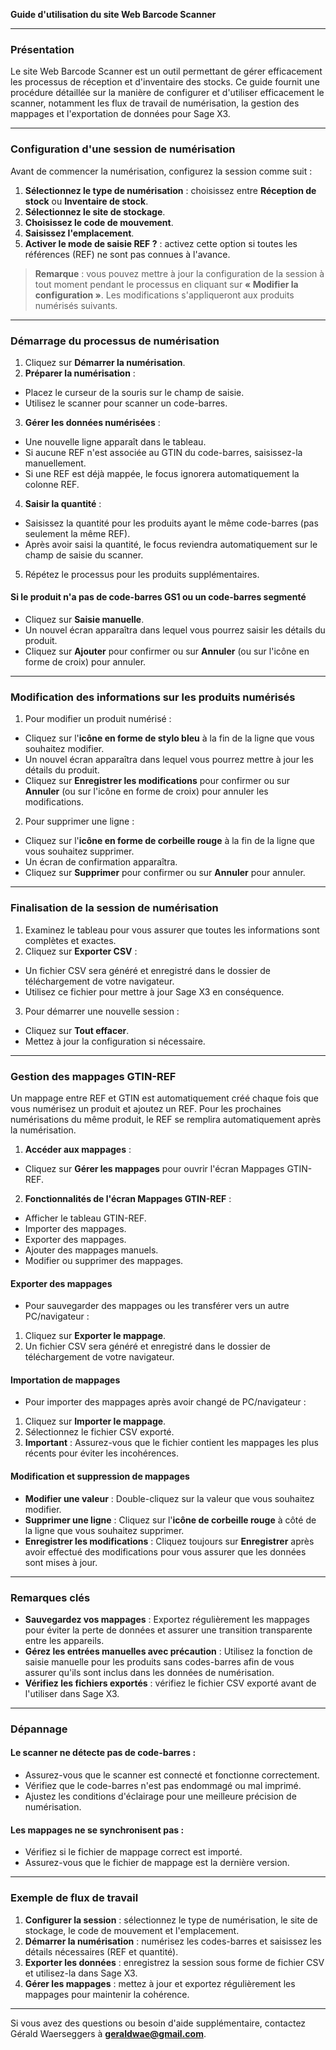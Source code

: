 **Guide d'utilisation du site Web Barcode Scanner**

---

### Présentation

Le site Web Barcode Scanner est un outil permettant de gérer efficacement les processus de réception et d'inventaire des stocks. Ce guide fournit une procédure détaillée sur la manière de configurer et d'utiliser efficacement le scanner, notamment les flux de travail de numérisation, la gestion des mappages et l'exportation de données pour Sage X3.

---

### Configuration d'une session de numérisation

Avant de commencer la numérisation, configurez la session comme suit :

1. **Sélectionnez le type de numérisation** : choisissez entre **Réception de stock** ou **Inventaire de stock**.
2. **Sélectionnez le site de stockage**.
3. **Choisissez le code de mouvement**.
4. **Saisissez l'emplacement**.
5. **Activer le mode de saisie REF ?** : activez cette option si toutes les références (REF) ne sont pas connues à l'avance.

> **Remarque** : vous pouvez mettre à jour la configuration de la session à tout moment pendant le processus en cliquant sur **« Modifier la configuration »**. Les modifications s'appliqueront aux produits numérisés suivants.

---

### Démarrage du processus de numérisation

1. Cliquez sur **Démarrer la numérisation**.
2. **Préparer la numérisation** :
- Placez le curseur de la souris sur le champ de saisie.
- Utilisez le scanner pour scanner un code-barres.
3. **Gérer les données numérisées** :
- Une nouvelle ligne apparaît dans le tableau.
- Si aucune REF n'est associée au GTIN du code-barres, saisissez-la manuellement.
- Si une REF est déjà mappée, le focus ignorera automatiquement la colonne REF.
4. **Saisir la quantité** :
- Saisissez la quantité pour les produits ayant le même code-barres (pas seulement la même REF).
- Après avoir saisi la quantité, le focus reviendra automatiquement sur le champ de saisie du scanner.
5. Répétez le processus pour les produits supplémentaires.

#### Si le produit n'a pas de code-barres GS1 ou un code-barres segmenté

- Cliquez sur **Saisie manuelle**.
- Un nouvel écran apparaîtra dans lequel vous pourrez saisir les détails du produit.
- Cliquez sur **Ajouter** pour confirmer ou sur **Annuler** (ou sur l'icône en forme de croix) pour annuler.

---

### Modification des informations sur les produits numérisés

1. Pour modifier un produit numérisé :

- Cliquez sur l'**icône en forme de stylo bleu** à la fin de la ligne que vous souhaitez modifier.
- Un nouvel écran apparaîtra dans lequel vous pourrez mettre à jour les détails du produit.
- Cliquez sur **Enregistrer les modifications** pour confirmer ou sur **Annuler** (ou sur l'icône en forme de croix) pour annuler les modifications.

2. Pour supprimer une ligne :
- Cliquez sur l'**icône en forme de corbeille rouge** à la fin de la ligne que vous souhaitez supprimer.
- Un écran de confirmation apparaîtra.
- Cliquez sur **Supprimer** pour confirmer ou sur **Annuler** pour annuler.

---

### Finalisation de la session de numérisation

1. Examinez le tableau pour vous assurer que toutes les informations sont complètes et exactes.
2. Cliquez sur **Exporter CSV** :
- Un fichier CSV sera généré et enregistré dans le dossier de téléchargement de votre navigateur.
- Utilisez ce fichier pour mettre à jour Sage X3 en conséquence.
3. Pour démarrer une nouvelle session :
- Cliquez sur **Tout effacer**.
- Mettez à jour la configuration si nécessaire.

---

### Gestion des mappages GTIN-REF

Un mappage entre REF et GTIN est automatiquement créé chaque fois que vous numérisez un produit et ajoutez un REF. Pour les prochaines numérisations du même produit, le REF se remplira automatiquement après la numérisation.

1. **Accéder aux mappages** :

- Cliquez sur **Gérer les mappages** pour ouvrir l'écran Mappages GTIN-REF.

2. **Fonctionnalités de l'écran Mappages GTIN-REF** :
- Afficher le tableau GTIN-REF.
- Importer des mappages.
- Exporter des mappages.
- Ajouter des mappages manuels.
- Modifier ou supprimer des mappages.

#### Exporter des mappages

- Pour sauvegarder des mappages ou les transférer vers un autre PC/navigateur :
1. Cliquez sur **Exporter le mappage**.
2. Un fichier CSV sera généré et enregistré dans le dossier de téléchargement de votre navigateur.

#### Importation de mappages

- Pour importer des mappages après avoir changé de PC/navigateur :
1. Cliquez sur **Importer le mappage**.
2. Sélectionnez le fichier CSV exporté.
3. **Important** : Assurez-vous que le fichier contient les mappages les plus récents pour éviter les incohérences.

#### Modification et suppression de mappages

- **Modifier une valeur** : Double-cliquez sur la valeur que vous souhaitez modifier.
- **Supprimer une ligne** : Cliquez sur l'**icône de corbeille rouge** à côté de la ligne que vous souhaitez supprimer.
- **Enregistrer les modifications** : Cliquez toujours sur **Enregistrer** après avoir effectué des modifications pour vous assurer que les données sont mises à jour.

---

### Remarques clés

- **Sauvegardez vos mappages** : Exportez régulièrement les mappages pour éviter la perte de données et assurer une transition transparente entre les appareils.
- **Gérez les entrées manuelles avec précaution** : Utilisez la fonction de saisie manuelle pour les produits sans codes-barres afin de vous assurer qu'ils sont inclus dans les données de numérisation.
- **Vérifiez les fichiers exportés** : vérifiez le fichier CSV exporté avant de l'utiliser dans Sage X3.

---

### Dépannage

#### Le scanner ne détecte pas de code-barres :

- Assurez-vous que le scanner est connecté et fonctionne correctement.
- Vérifiez que le code-barres n'est pas endommagé ou mal imprimé.
- Ajustez les conditions d'éclairage pour une meilleure précision de numérisation.

#### Les mappages ne se synchronisent pas :

- Vérifiez si le fichier de mappage correct est importé.
- Assurez-vous que le fichier de mappage est la dernière version.

---

### Exemple de flux de travail

1. **Configurer la session** : sélectionnez le type de numérisation, le site de stockage, le code de mouvement et l'emplacement.
2. **Démarrer la numérisation** : numérisez les codes-barres et saisissez les détails nécessaires (REF et quantité).
3. **Exporter les données** : enregistrez la session sous forme de fichier CSV et utilisez-la dans Sage X3.
4. **Gérer les mappages** : mettez à jour et exportez régulièrement les mappages pour maintenir la cohérence.

---

Si vous avez des questions ou besoin d'aide supplémentaire, contactez Gérald Waerseggers à **geraldwae@gmail.com**.